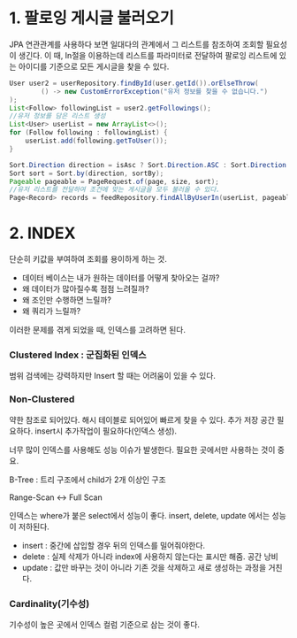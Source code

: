 # 1. 팔로잉 게시글 불러오기
JPA 연관관계를 사용하다 보면 일대다의 관계에서 그 리스트를 참조하여 조회할 필요성이 생긴다. 이 때, In절을 이용하는데 리스트를 파라미터로 전달하여 팔로잉 리스트에 있는 아이디를 기준으로 모든 게시글을 찾을 수 있다.
```java
User user2 = userRepository.findById(user.getId()).orElseThrow(
        () -> new CustomErrorException("유저 정보를 찾을 수 없습니다.")
);
List<Follow> followingList = user2.getFollowings();
//유저 정보를 담은 리스트 생성
List<User> userList = new ArrayList<>();
for (Follow following : followingList) {
    userList.add(following.getToUser());
}

Sort.Direction direction = isAsc ? Sort.Direction.ASC : Sort.Direction.DESC;
Sort sort = Sort.by(direction, sortBy);
Pageable pageable = PageRequest.of(page, size, sort);
//유저 리스트를 전달하여 조건에 맞는 게시글을 모두 불러올 수 있다.
Page<Record> records = feedRepository.findAllByUserIn(userList, pageable);
```

# 2. INDEX
단순히 키값을 부여하여 조회를 용이하게 하는 것.

- 데이터 베이스는 내가 원하는 데이터를 어떻게 찾아오는 걸까?
- 왜 데이터가 많아질수록 점점 느려질까?
- 왜 조인만 수행하면 느릴까?
- 왜 쿼리가 느릴까?

이러한 문제를 겪게 되었을 때, 인덱스를 고려하면 된다.
### Clustered Index : 군집화된 인덱스
범위 검색에는 강력하지만 Insert 할 때는 어려움이 있을 수 있다.
### Non-Clustered
약한 참조로 되어있다. 해시 테이블로 되어있어 빠르게 찾을 수 있다.
추가 저장 공간 필요하다. insert시 추가작업이 필요하다(인덱스 생성).

너무 많이 인덱스를 사용해도 성능 이슈가 발생한다. 필요한 곳에서만 사용하는 것이 중요.

B-Tree : 트리 구조에서 child가 2개 이상인 구조

Range-Scan <-> Full Scan

인덱스는 where가 붙은 select에서 성능이 좋다.
insert, delete, update 에서는 성능이 저하된다.
- insert : 중간에 삽입할 경우 뒤의 인덱스를 밀어줘야한다.
- delete : 실제 삭제가 아니라 index에 사용하지 않는다는 표시만 해줌. 공간 낭비
- update : 값만 바꾸는 것이 아니라 기존 것을 삭제하고 새로 생성하는 과정을 거친다.

### Cardinality(기수성)
기수성이 높은 곳에서 인덱스 컬럼 기준으로 삼는 것이 좋다.